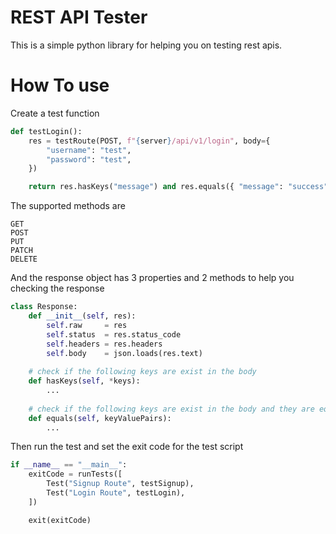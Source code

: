 # REST API Tester

This is a simple python library for helping you on testing rest apis.

# How To use

Create a test function

```python
def testLogin():
    res = testRoute(POST, f"{server}/api/v1/login", body={
        "username": "test",
        "password": "test",
    })

    return res.hasKeys("message") and res.equals({ "message": "success" })
```

The supported methods are

```
GET
POST
PUT
PATCH
DELETE
```

And the response object has 3 properties and 2 methods to help you checking the response

```python
class Response:
    def __init__(self, res):
        self.raw     = res
        self.status  = res.status_code
        self.headers = res.headers
        self.body    = json.loads(res.text)
    
    # check if the following keys are exist in the body
    def hasKeys(self, *keys):
        ...
    
    # check if the following keys are exist in the body and they are equals to there values
    def equals(self, keyValuePairs):
        ...
```

Then run the test and set the exit code for the test script

```python
if __name__ == "__main__":
    exitCode = runTests([
        Test("Signup Route", testSignup),
        Test("Login Route", testLogin),
    ])

    exit(exitCode)
```
